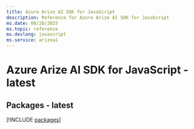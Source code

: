 ```yaml
---
title: Azure Arize AI SDK for JavaScript
description: Reference for Azure Arize AI SDK for JavaScript
ms.date: 08/28/2025
ms.topic: reference
ms.devlang: javascript
ms.service: arizeai
---
```

# Azure Arize AI SDK for JavaScript - latest
## Packages - latest
[!INCLUDE [packages](arize-ai-index.md)]